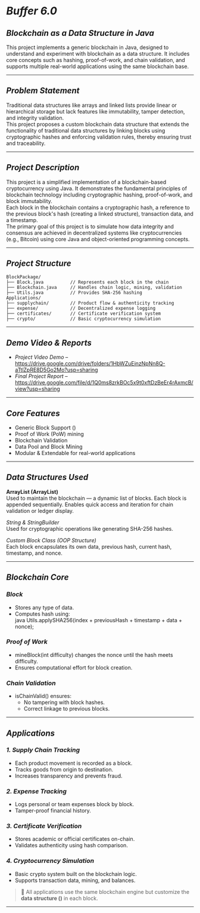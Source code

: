 # *Buffer 6.0*

## *Blockchain as a Data Structure in Java*
This project implements a generic blockchain in Java, designed to understand and experiment with blockchain as a data structure. It includes core concepts such as hashing, proof-of-work, and chain validation, and supports multiple real-world applications using the same blockchain base.

---

## *Problem Statement*
Traditional data structures like arrays and linked lists provide linear or hierarchical storage but lack features like immutability, tamper detection, and integrity validation.  
This project proposes a custom blockchain data structure that extends the functionality of traditional data structures by linking blocks using cryptographic hashes and enforcing validation rules, thereby ensuring trust and traceability.

---

## *Project Description*
This project is a simplified implementation of a blockchain-based cryptocurrency using Java. It demonstrates the fundamental principles of blockchain technology including cryptographic hashing, proof-of-work, and block immutability.  
Each block in the blockchain contains a cryptographic hash, a reference to the previous block's hash (creating a linked structure), transaction data, and a timestamp.  
The primary goal of this project is to simulate how data integrity and consensus are achieved in decentralized systems like cryptocurrencies (e.g., Bitcoin) using core Java and object-oriented programming concepts.

---

## *Project Structure*
```
BlockPackage/
├── Block.java          // Represents each block in the chain
├── Blockchain.java     // Handles chain logic, mining, validation
├── Utils.java          // Provides SHA-256 hashing
Applications/
├── supplychain/        // Product flow & authenticity tracking
├── expense/            // Decentralized expense logging
├── certificates/       // Certificate verification system
├── crypto/             // Basic cryptocurrency simulation
```

---

## *Demo Video & Reports*
- *Project Video Demo* –    https://drive.google.com/drive/folders/1HbWZuEinzNpNn8Q-aTtlZpRE8D5Go2Mo?usp=sharing 
- *Final Project Report* –  https://drive.google.com/file/d/1Q0ms8zrkBOc5x9t0xftDzBeEr4rAxmcB/view?usp=sharing
---

## *Core Features*
- Generic Block Support (<T>)  
- Proof of Work (PoW) mining  
- Blockchain Validation  
- Data Pool and Block Mining  
- Modular & Extendable for real-world applications  

---

## *Data Structures Used*

**ArrayList (ArrayList<Block>)**  
Used to maintain the blockchain — a dynamic list of blocks. Each block is appended sequentially. Enables quick access and iteration for chain validation or ledger display.

*String & StringBuilder*  
Used for cryptographic operations like generating SHA-256 hashes.

*Custom Block Class (OOP Structure)*  
Each block encapsulates its own data, previous hash, current hash, timestamp, and nonce.

---

## *Blockchain Core*

### *Block<T>*
- Stores any type of data.  
- Computes hash using:  
  java
  Utils.applySHA256(index + previousHash + timestamp + data + nonce);
  

### *Proof of Work*
- mineBlock(int difficulty) changes the nonce until the hash meets difficulty.  
- Ensures computational effort for block creation.

### *Chain Validation*
- isChainValid() ensures:
  - No tampering with block hashes.  
  - Correct linkage to previous blocks.

---


## *Applications*

### *1. Supply Chain Tracking*
- Each product movement is recorded as a block.  
- Tracks goods from origin to destination.  
- Increases transparency and prevents fraud.

### *2. Expense Tracking*
- Logs personal or team expenses block by block.  
- Tamper-proof financial history.

### *3. Certificate Verification*
- Stores academic or official certificates on-chain.  
- Validates authenticity using hash comparison.

### *4. Cryptocurrency Simulation*
- Basic crypto system built on the blockchain logic.  
- Supports transaction data, mining, and balances.

> 🔧 All applications use the same blockchain engine but customize the **data structure (<T>)** in each block.

--- 
